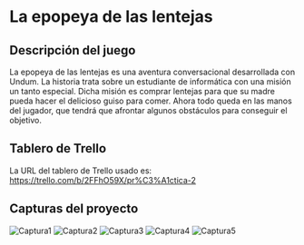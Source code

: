 # La epopeya de las lentejas

## Descripción del juego

La epopeya de las lentejas es una aventura conversacional desarrollada con Undum. La historia trata sobre un estudiante de informática con una misión un tanto especial. Dicha misión es comprar lentejas para que su madre pueda hacer el delicioso guiso para comer. Ahora todo queda en las manos del jugador, que tendrá que afrontar algunos obstáculos para conseguir el objetivo.


## Tablero de Trello

La URL del tablero de Trello usado es: <https://trello.com/b/2FFhO59X/pr%C3%A1ctica-2>


## Capturas del proyecto


![Captura1](https://raw.githubusercontent.com/amm00337/dagil-2021-pr2-amm00337/tree/master/capturas_practica2/1.png)
![Captura2](/dagil-2021-pr2-amm00337/capturas_practica2/2.png)
![Captura3](/dagil-2021-pr2-amm00337/capturas_practica2/3.png)
![Captura4](/dagil-2021-pr2-amm00337/capturas_practica2/Captura09-03-21.png)
![Captura5](/dagil-2021-pr2-amm00337/capturas_practica2/captura28-02-21.png)